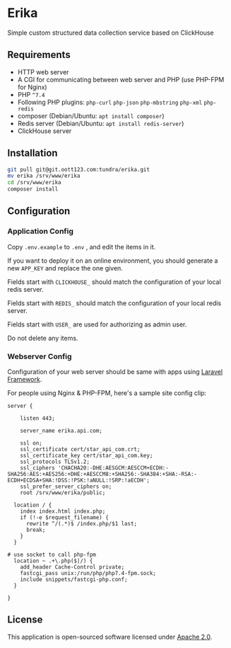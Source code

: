 # Erika

Simple custom structured data collection service based on ClickHouse

## Requirements

- HTTP web server
- A CGI for communicating between web server and PHP (use PHP-FPM for Nginx)
- PHP `^7.4`
- Following PHP plugins: `php-curl` `php-json` `php-mbstring` `php-xml` `php-redis`
- composer (Debian/Ubuntu: `apt install composer`)
- Redis server (Debian/Ubuntu: `apt install redis-server`)
- ClickHouse server

## Installation

```bash
git pull git@git.oott123.com:tundra/erika.git
mv erika /srv/www/erika
cd /srv/www/erika
composer install
```

## Configuration

### Application Config

Copy `.env.example` to `.env` , and edit the items in it.

If you want to deploy it on an online environment, you should generate a new `APP_KEY` and replace the one given.

Fields start with `CLICKHOUSE_` should match the configuration of your local redis server.

Fields start with `REDIS_` should match the configuration of your local redis server.

Fields start with `USER_` are used for authorizing as admin user.

Do not delete any items.

### Webserver Config

Configuration of your web server should be same with apps using [Laravel Framework](https://laravel.com/docs/6.x#web-server-configuration).

For people using Nginx & PHP-FPM, here's a sample site config clip:

```nginx
server {

    listen 443;

    server_name erika.api.com;

    ssl on;
    ssl_certificate cert/star_api_com.crt;
    ssl_certificate_key cert/star_api_com.key;
    ssl_protocols TLSv1.2;
    ssl_ciphers 'CHACHA20:-DHE:AESGCM:AESCCM+ECDH:-SHA256:AES:+AES256:+DHE:+AESCCM8:+SHA256:-SHA384:+SHA:-RSA:-ECDH+ECDSA+SHA:!DSS:!PSK:!aNULL:!SRP:!aECDH';
    ssl_prefer_server_ciphers on;
    root /srv/www/erika/public;

  location / {
    index index.html index.php;
    if (!-e $request_filename) {
      rewrite ^/(.*)$ /index.php/$1 last;
      break;
    }
  }

# use socket to call php-fpm
  location ~ .+\.php($|/) {
    add_header Cache-Control private;
    fastcgi_pass unix:/run/php/php7.4-fpm.sock;
    include snippets/fastcgi-php.conf;
  }

}
```

## License

This application is open-sourced software licensed under [Apache 2.0](http://www.apache.org/licenses/LICENSE-2.0.html).
